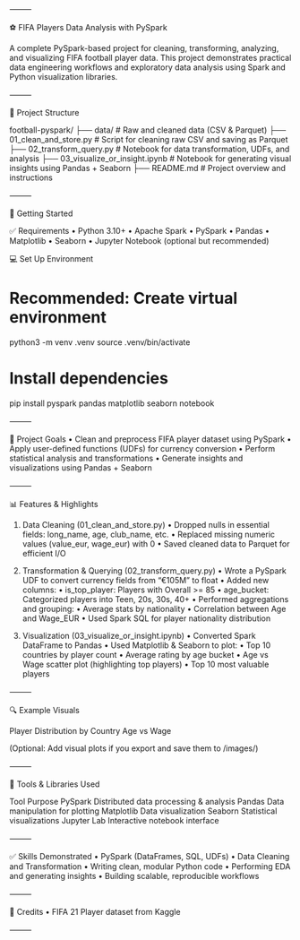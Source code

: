 
⸻

⚽ FIFA Players Data Analysis with PySpark

A complete PySpark-based project for cleaning, transforming, analyzing, and visualizing FIFA football player data. This project demonstrates practical data engineering workflows and exploratory data analysis using Spark and Python visualization libraries.

⸻

📂 Project Structure

football-pyspark/
├── data/                           # Raw and cleaned data (CSV & Parquet)
├── 01_clean_and_store.py          # Script for cleaning raw CSV and saving as Parquet
├── 02_transform_query.py          # Notebook for data transformation, UDFs, and analysis
├── 03_visualize_or_insight.ipynb  # Notebook for generating visual insights using Pandas + Seaborn
├── README.md                      # Project overview and instructions


⸻

🚀 Getting Started

✅ Requirements
	•	Python 3.10+
	•	Apache Spark
	•	PySpark
	•	Pandas
	•	Matplotlib
	•	Seaborn
	•	Jupyter Notebook (optional but recommended)

💻 Set Up Environment

# Recommended: Create virtual environment
python3 -m venv .venv
source .venv/bin/activate

# Install dependencies
pip install pyspark pandas matplotlib seaborn notebook


⸻

🧠 Project Goals
	•	Clean and preprocess FIFA player dataset using PySpark
	•	Apply user-defined functions (UDFs) for currency conversion
	•	Perform statistical analysis and transformations
	•	Generate insights and visualizations using Pandas + Seaborn

⸻

📊 Features & Highlights

1. Data Cleaning (01_clean_and_store.py)
	•	Dropped nulls in essential fields: long_name, age, club_name, etc.
	•	Replaced missing numeric values (value_eur, wage_eur) with 0
	•	Saved cleaned data to Parquet for efficient I/O

2. Transformation & Querying (02_transform_query.py)
	•	Wrote a PySpark UDF to convert currency fields from “€105M” to float
	•	Added new columns:
	•	is_top_player: Players with Overall >= 85
	•	age_bucket: Categorized players into Teen, 20s, 30s, 40+
	•	Performed aggregations and grouping:
	•	Average stats by nationality
	•	Correlation between Age and Wage_EUR
	•	Used Spark SQL for player nationality distribution

3. Visualization (03_visualize_or_insight.ipynb)
	•	Converted Spark DataFrame to Pandas
	•	Used Matplotlib & Seaborn to plot:
	•	Top 10 countries by player count
	•	Average rating by age bucket
	•	Age vs Wage scatter plot (highlighting top players)
	•	Top 10 most valuable players

⸻

🔍 Example Visuals

Player Distribution by Country	Age vs Wage
	

(Optional: Add visual plots if you export and save them to /images/)

⸻

🧰 Tools & Libraries Used

Tool	    Purpose
PySpark	    Distributed data processing & analysis
Pandas	    Data manipulation for plotting
Matplotlib	Data visualization
Seaborn     Statistical visualizations
Jupyter     Lab	Interactive notebook interface


⸻

✅ Skills Demonstrated
	•	PySpark (DataFrames, SQL, UDFs)
	•	Data Cleaning and Transformation
	•	Writing clean, modular Python code
	•	Performing EDA and generating insights
	•	Building scalable, reproducible workflows

⸻

📎 Credits
	•	FIFA 21 Player dataset from Kaggle

⸻